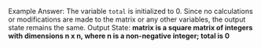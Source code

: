Example Answer:
The variable `total` is initialized to 0. Since no calculations or modifications are made to the matrix or any other variables, the output state remains the same.
Output State: **matrix is a square matrix of integers with dimensions n x n, where n is a non-negative integer; total is 0**